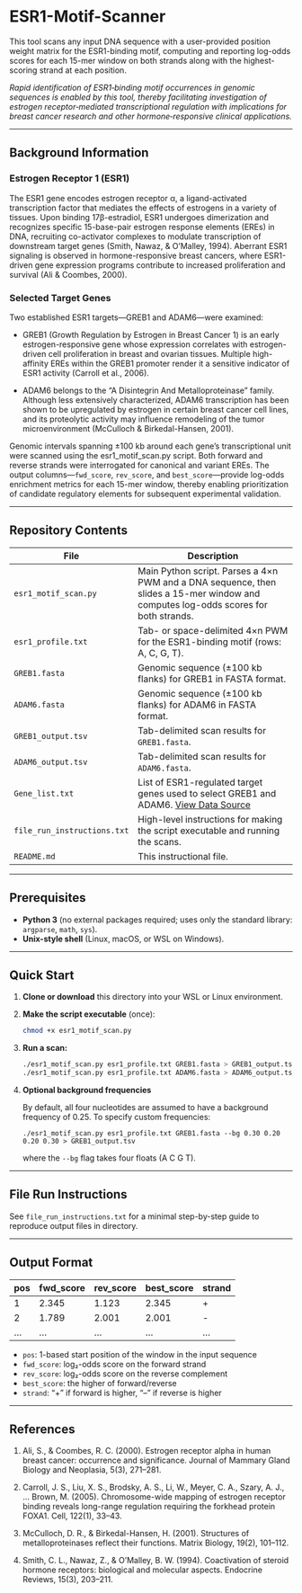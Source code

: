 # ESR1-Motif-Scanner

This tool scans any input DNA sequence with a user-provided position weight matrix for the ESR1-binding motif, computing and reporting log-odds scores for each 15-mer window on both strands along with the highest-scoring strand at each position.

_Rapid identification of ESR1‐binding motif occurrences in genomic sequences is enabled by this tool, thereby facilitating investigation of estrogen receptor‐mediated transcriptional regulation with implications for breast cancer research and other hormone‐responsive clinical applications._

---

## Background Information
### Estrogen Receptor 1 (ESR1)

The ESR1 gene encodes estrogen receptor α, a ligand-activated transcription factor that mediates the effects of estrogens in a variety of tissues. Upon binding 17β-estradiol, ESR1 undergoes dimerization and recognizes specific 15-base-pair estrogen response elements (EREs) in DNA, recruiting co-activator complexes to modulate transcription of downstream target genes (Smith, Nawaz, & O’Malley, 1994). Aberrant ESR1 signaling is observed in hormone-responsive breast cancers, where ESR1-driven gene expression programs contribute to increased proliferation and survival (Ali & Coombes, 2000).

### Selected Target Genes
Two established ESR1 targets—GREB1 and ADAM6—were examined:

- GREB1 (Growth Regulation by Estrogen in Breast Cancer 1) is an early estrogen-responsive gene whose expression correlates with estrogen-driven cell proliferation in breast and ovarian tissues. Multiple high-affinity EREs within the GREB1 promoter render it a sensitive indicator of ESR1 activity (Carroll et al., 2006).

- ADAM6 belongs to the “A Disintegrin And Metalloproteinase” family. Although less extensively characterized, ADAM6 transcription has been shown to be upregulated by estrogen in certain breast cancer cell lines, and its proteolytic activity may influence remodeling of the tumor microenvironment (McCulloch & Birkedal-Hansen, 2001).

Genomic intervals spanning ±100 kb around each gene’s transcriptional unit were scanned using the esr1_motif_scan.py script. Both forward and reverse strands were interrogated for canonical and variant EREs. The output columns—`fwd_score`, `rev_score`, and `best_score`—provide log-odds enrichment metrics for each 15-mer window, thereby enabling prioritization of candidate regulatory elements for subsequent experimental validation.

---

## Repository Contents

| File                      | Description                                                                                 |
|---------------------------|---------------------------------------------------------------------------------------------|
| `esr1_motif_scan.py`      | Main Python script. Parses a 4×n PWM and a DNA sequence, then slides a 15-mer window and computes log-odds scores for both strands. |
| `esr1_profile.txt`        | Tab- or space-delimited 4×n PWM for the ESR1-binding motif (rows: A, C, G, T).              |
| `GREB1.fasta`             | Genomic sequence (±100 kb flanks) for GREB1 in FASTA format.                                 |
| `ADAM6.fasta`             | Genomic sequence (±100 kb flanks) for ADAM6 in FASTA format.                                 |
| `GREB1_output.tsv`        | Tab-delimited scan results for `GREB1.fasta`.                                               |
| `ADAM6_output.tsv`        | Tab-delimited scan results for `ADAM6.fasta`.                                               |
| `Gene_list.txt`           | List of ESR1-regulated target genes used to select GREB1 and ADAM6. [View Data Source](https://www.genecards.org/cgi-bin/carddisp.pl?gene=ESR1)|
| `file_run_instructions.txt` | High-level instructions for making the script executable and running the scans.             |
| `README.md` | This instructional file.             |

---

## Prerequisites

- **Python 3** (no external packages required; uses only the standard library: `argparse`, `math`, `sys`).
- **Unix-style shell** (Linux, macOS, or WSL on Windows).

---

## Quick Start

1. **Clone or download** this directory into your WSL or Linux environment.

2. **Make the script executable** (once):
   ```bash
   chmod +x esr1_motif_scan.py
3. **Run a scan:**
   ```bash
   ./esr1_motif_scan.py esr1_profile.txt GREB1.fasta > GREB1_output.tsv
   ./esr1_motif_scan.py esr1_profile.txt ADAM6.fasta > ADAM6_output.tsv
4. **Optional background frequencies**
   
   By default, all four nucleotides are assumed to have a background frequency of 0.25. To specify custom frequencies:
   
       ./esr1_motif_scan.py esr1_profile.txt GREB1.fasta --bg 0.30 0.20 0.20 0.30 > GREB1_output.tsv
   where the `--bg` flag takes four floats (A C G T).

---

## File Run Instructions
See `file_run_instructions.txt` for a minimal step-by-step guide to reproduce output files in directory.

---

## Output Format
| pos | fwd_score | rev_score | best_score | strand |
|-----|-----------|-----------|------------|--------|
| 1   | 2.345     | 1.123     | 2.345      | +      |
| 2   | 1.789     | 2.001     | 2.001      | -      |
| …   | …         | …         | …          | …      |

- `pos`: 1-based start position of the window in the input sequence
- `fwd_score`: log₂-odds score on the forward strand
- `rev_score`: log₂-odds score on the reverse complement
- `best_score`: the higher of forward/reverse
- `strand`: “+” if forward is higher, “–” if reverse is higher

---

## References

1. Ali, S., & Coombes, R. C. (2000). Estrogen receptor alpha in human breast cancer: occurrence and significance. Journal of Mammary Gland Biology and Neoplasia, 5(3), 271–281.

2. Carroll, J. S., Liu, X. S., Brodsky, A. S., Li, W., Meyer, C. A., Szary, A. J., … Brown, M. (2005). Chromosome-wide mapping of estrogen receptor binding reveals long-range regulation requiring the forkhead protein FOXA1. Cell, 122(1), 33–43.

3. McCulloch, D. R., & Birkedal-Hansen, H. (2001). Structures of metalloproteinases reflect their functions. Matrix Biology, 19(2), 101–112.

4. Smith, C. L., Nawaz, Z., & O’Malley, B. W. (1994). Coactivation of steroid hormone receptors: biological and molecular aspects. Endocrine Reviews, 15(3), 203–211.








